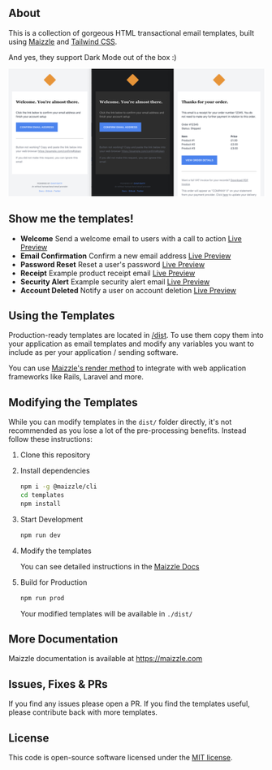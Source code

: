 ## About

This is a collection of gorgeous HTML transactional email templates, built using [Maizzle](https://maizzle.com/) and [Tailwind CSS](https://tailwindcss.com/).


And yes, they support Dark Mode out of the box :)

![Screenshot of HTML transactional emails](screenshot.png)

## Show me the templates!

- **Welcome** Send a welcome email to users with a call to action [Live Preview](welcome.html)
- **Email Confirmation** Confirm a new email address [Live Preview](confirmation.html)
- **Password Reset** Reset a user's password [Live Preview](password_reset.html)
- **Receipt** Example product receipt email [Live Preview](receipt.html)
- **Security Alert** Example security alert email [Live Preview](security_alert.html)
- **Account Deleted** Notify a user on account deletion [Live Preview](account_deleted.html)

## Using the Templates

Production-ready templates are located in [/dist](./dist). To use them copy them into your application as email templates and modify any variables you want to include as per your application / sending software.

You can use [Maizzle's render method](https://maizzle.com/docs/nodejs/) to integrate with web application frameworks like Rails, Laravel and more.

## Modifying the Templates

While you can modify templates in the `dist/` folder directly, it's not recommended as you lose a lot of the pre-processing benefits. Instead follow these instructions:

1. Clone this repository

2. Install dependencies

   ```sh
   npm i -g @maizzle/cli
   cd templates
   npm install
   ```

3. Start Development

   ```sh
   npm run dev
   ```

4. Modify the templates

   You can see detailed instructions in the [Maizzle Docs](https://maizzle.com)

5. Build for Production

   ```sh
   npm run prod
   ```
   Your modified templates will be available in `./dist/`

## More Documentation

Maizzle documentation is available at https://maizzle.com

## Issues, Fixes & PRs

If you find any issues please open a PR. If you find the templates useful, please contribute back with more templates.


## License

This code is open-source software licensed under the [MIT license](https://opensource.org/licenses/MIT).
